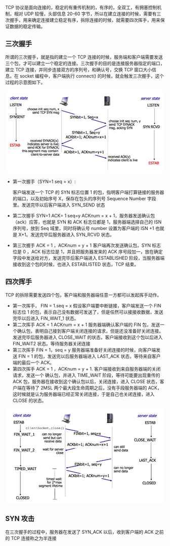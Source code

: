 TCP 协议是面向连接的，稳定的有重传机制的，有序的，全双工，有拥塞控制机制，相对 UDP 较慢，头部信息 20-60 字节，所以在建立连接的时候，需要有三次握手，用来确定连接建立稳定有序，拆除连接的时候，就需要四次挥手，用来保证数据的稳定传输。

## 三次握手

所谓的三次握手，就是指的建立一个 TCP 连接的时候，服务端和客户端需要发送三个包，才可以建立一个稳定的连接。三次握手的目的是连接服务器指定的端口，建立 TCP 连接，并同步连接双方的序列号，和确认号，交换 TCP 窗口大小信息。在 socket 编程中，客户端执行 connect() 的时候，就会触发三次握手，这个过程的示意图如下。

![三次握手过程示意图](../Image/threehandshake.png)

- 第一次握手（SYN=1 seq = x）:

  客户端发送一个 TCP 的 SYN 标志位置 1 的包，指明客户端打算链接的服务器的端口，以及初始序号 X，保存在包头的序列号 Sequence Number 字段里。发送完毕以后客户端进入 SYN_SEND 状态

- 第二次握手 SYN=1 ACK= 1 seq=y ACKnum = x + 1，服务器发送确认包（ack）应答，也就是 SYN 和 ACK 标志位都是 1，服务器端选择自己的 ISN 序列号，放到 Seq 域里，同时将确认号 number 设置为客户端的 ISN +1 也就是 X+1。发送完毕后服务器进入 SYN_RCVD 状态。
- 第三次握手 ACK = 1 ，ACKnum = y + 1 客户端再次发送确认包，SYN 标志位是 0 ，ACK 标志位是 1，并且把服务器发来的 ACK 序号段加一，放在确定字段中发送给对方，发送完毕后客户端进入 ESTABLISHED 阶段，当服务器端接收到这个包的时候，也进入 ESTABLISTED 状态，TCP 结束。

## 四次挥手

TCP 的拆除需要发送四个包，客户端和服务器端任意一方都可以发起挥手动作。

- 第一次挥手， FIN = 1.seq = x 假设客户端要中断链接，客户端发送一个 FIN 标志位 1 的包，表示自己没有数据可发送了，但是任然可以接接收数据，发送完毕以后进入 FIN_WAIT_1 状态。
- 第二次挥手 ACK = 1 ACKnum = x + 1 服务器端确认客户端的 FIN 包，发送一个确认包，表明自己接到客户端关闭连接的请求，但是还没准备好关闭连接。发送完毕后服务器进入 CLOSE_WAIT 的状态，客户端接收到这个包以后进入 FIN_WAIT2 状态。等待服务器关闭连接
- 第三次挥手 FIN = 1，seq = y 服务器端准备好关闭连接的时候，向客户端发送 FIN = 1 的包，发送完以后服务器端进入 LAST_ACK 状态，等待来自客户端的最后一个 ACK。
- 第四次挥手 ACK = 1 ，ACKnum = y + 1. 客户端接收到来自服务器端的关闭请求，发送一个 确认包，并进入 TIME_WAIT 阶段，等待可能要出现重传的 ACK 包，服务器在接收到这个确认包以后，关闭连接，进入 CLOSE 状态，客户端在等待了 2MSL 两个最大段生命周期之后，没有手段服务器端的 ACK，这时候就是认为服务器端已经正常关闭连接，于是自己也关闭连接，进入 CLOSE 的状态。

![四次挥手](../Image/four-hands-shake.png)

## SYN 攻击

在三次握手的过程中，服务器在发送了 SYN_ACK 以后，收到客户端的 ACK 之前的 TCP 连接称之为半连接
